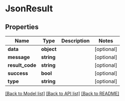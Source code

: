 # JsonResult

## Properties
Name | Type | Description | Notes
------------ | ------------- | ------------- | -------------
**data** | **object** |  | [optional] 
**message** | **string** |  | [optional] 
**result_code** | **string** |  | [optional] 
**success** | **bool** |  | [optional] 
**type** | **string** |  | [optional] 

[[Back to Model list]](../README.md#documentation-for-models) [[Back to API list]](../README.md#documentation-for-api-endpoints) [[Back to README]](../README.md)


